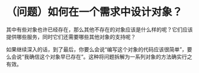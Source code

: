 # （问题）如何在一个需求中设计对象？


其中有些对象也许已经存在，那么其他不存在的对象应该是什么样的呢？它们应该提供哪些服务，同时它们还需要哪些其他对象的支持呢？

如果继续深入的话，到了最后，你要么会说“编写这个对象的代码应该很简单”，要么会说“我确信这个对象早已存在”。这种将问题拆解为一系列对象的方法确实行之有效。
